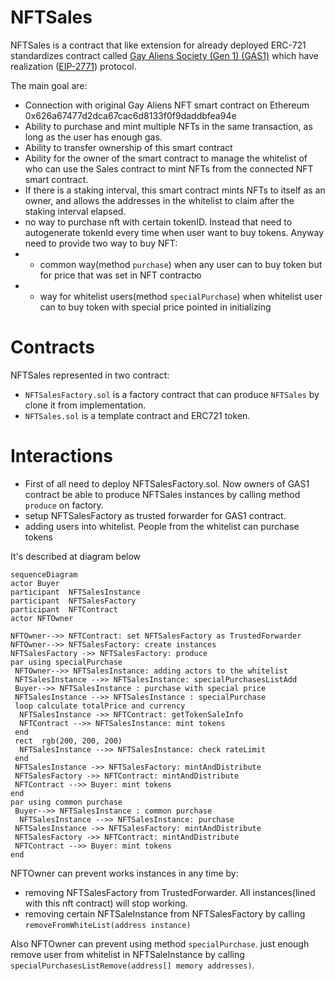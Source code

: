 



# NFTSales 
NFTSales is a contract that like extension for already deployed ERC-721 standardizes contract 
called [Gay Aliens Society (Gen 1) (GAS1)](https://etherscan.io/token/0x626a67477d2dca67cac6d8133f0f9daddbfea94e) which have realization ([EIP-2771](https://eips.ethereum.org/EIPS/eip-2771)) protocol.   

The main goal are:   
- Connection with original Gay Aliens NFT smart contract on Ethereum 0x626a67477d2dca67cac6d8133f0f9daddbfea94e
-   Ability to purchase and mint multiple NFTs in the same transaction, as long as the user has enough gas.
-   Ability to transfer ownership of this smart contract
-   Ability for the owner of the smart contract to manage the whitelist of who can use the Sales contract to mint NFTs from the connected NFT smart contract.
-   If there is a staking interval, this smart contract mints NFTs to itself as an owner, and allows the addresses in the whitelist to claim after the staking interval elapsed.
- no way to purchase nft with certain tokenID. Instead that need to autogenerate tokenId every time when user want to buy tokens. Anyway need to provide two way to buy NFT:
- - common way(method `purchase`) when any user can to buy token  but for price that was set in NFT contractю
- - way for whitelist users(method `specialPurchase`) when whitelist user can to buy token with special price pointed in initializing

# Contracts
NFTSales represented in two contract:
- `NFTSalesFactory.sol` is a factory contract that can produce `NFTSales` by clone it from implementation.   
- `NFTSales.sol` is a template contract and ERC721 token.   

# Interactions

- First of all need to deploy NFTSalesFactory.sol. Now owners of GAS1 contract be able to produce NFTSales instances by calling method `produce` on factory.
- setup NFTSalesFactory as trusted forwarder for GAS1 contract.
- adding users into whitelist. People from the whitelist can purchase tokens

It's described at diagram below   
```mermaid
sequenceDiagram
actor Buyer
participant  NFTSalesInstance
participant  NFTSalesFactory
participant  NFTContract
actor NFTOwner

NFTOwner-->> NFTContract: set NFTSalesFactory as TrustedForwarder
NFTOwner-->> NFTSalesFactory: create instances
NFTSalesFactory ->> NFTSalesFactory: produce
par using specialPurchase
 NFTOwner-->> NFTSalesInstance: adding actors to the whitelist
 NFTSalesInstance -->> NFTSalesInstance: specialPurchasesListAdd
 Buyer-->> NFTSalesInstance : purchase with special price
 NFTSalesInstance -->> NFTSalesInstance : specialPurchase
 loop calculate totalPrice and currency
  NFTSalesInstance ->> NFTContract: getTokenSaleInfo 
  NFTContract -->> NFTSalesInstance: mint tokens
 end
 rect  rgb(200, 200, 200)  
  NFTSalesInstance -->> NFTSalesInstance: check rateLimit
 end
 NFTSalesInstance ->> NFTSalesFactory: mintAndDistribute
 NFTSalesFactory ->> NFTContract: mintAndDistribute
 NFTContract -->> Buyer: mint tokens
end
par using common purchase
 Buyer-->> NFTSalesInstance : common purchase
  NFTSalesInstance -->> NFTSalesInstance: purchase
 NFTSalesInstance ->> NFTSalesFactory: mintAndDistribute
 NFTSalesFactory ->> NFTContract: mintAndDistribute
 NFTContract -->> Buyer: mint tokens
end
```

NFTOwner can prevent works instances in any time by:
- removing NFTSalesFactory from TrustedForwarder. All instances(lined with this nft contract) will stop working.
- removing certain NFTSaleInstance from NFTSalesFactory by calling `removeFromWhiteList(address instance)`

Also NFTOwner can prevent using method `specialPurchase`.  just enough remove user from whitelist in NFTSaleInstance by calling `specialPurchasesListRemove(address[] memory addresses)`.  
